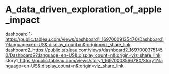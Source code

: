 # A_data_driven_exploration_of_apple_impact
dashboard 1-https://public.tableau.com/views/dashboard1_16970009135470/Dashboard1?:language=en-US&:display_count=n&:origin=viz_share_link
dashboard2_https://public.tableau.com/views/dashboard2_16970003751450/Dashboard2?:language=en-US&:display_count=n&:origin=viz_share_link
story1_https://public.tableau.com/views/story1_16970008566780/Story1?:language=en-US&:display_count=n&:origin=viz_share_link
